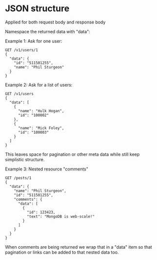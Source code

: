 # JSON structure

Applied for both request body and response body

Namespace the returned data with "data":

Example 1: Ask for one user:

```
GET /v1/users/1
{
  "data": {
    "id": "511501255",
    "name": "Phil Sturgeon"
  }
}
```

Example 2: Ask for a list of users:

```
GET /v1/users
{
  "data": [
    {
      "name": "Hulk Hogan",
      "id": "100002"
    },
    {
      "name": "Mick Foley",
      "id": "100003"
    }
  ]
}
```

This leaves space for pagination or other meta data while still keep simplistic structure.

Example 3: Nested resource "comments"

```
GET /posts/1
{
  "data": {
    "name": "Phil Sturgeon",
    "id": "511501255",
    "comments": {
      "data": [
        {
          "id": 123423,
          "text": "MongoDB is web-scale!"
        }
      ]
    }
  }
}
```

When comments are being returned we wrap that in a "data" item so that pagination or links can be added to that nested data too.
